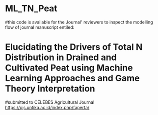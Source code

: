 # ML_TN_Peat

#this code is available for the Journal' reviewers to inspect the modelling flow of journal manuscript entiled:
# Elucidating the Drivers of Total N Distribution in Drained and Cultivated Peat using Machine Learning Approaches and Game Theory Interpretation
#submitted to CELEBES Agricultural Journal https://ojs.untika.ac.id/index.php/faperta/
